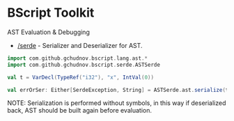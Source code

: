 # BScript Toolkit

AST Evaluation & Debugging

* [/serde](serde) - Serializer and Deserializer for AST.

```scala
import com.github.gchudnov.bscript.lang.ast.*
import com.github.gchudnov.bscript.serde.ASTSerde

val t = VarDecl(TypeRef("i32"), "x", IntVal(0))

val errOrSer: Either[SerdeException, String] = ASTSerde.ast.serialize(t)
```

NOTE: Serialization is performed without symbols, in this way if deserialized back, AST should be built again before evaluation.

